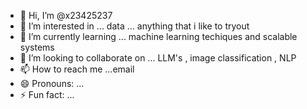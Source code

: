 - 👋 Hi, I’m @x23425237
- 👀 I’m interested in ... data ... anything that i like to tryout 
- 🌱 I’m currently learning ... machine learning techiques and scalable systems 
- 💞️ I’m looking to collaborate on ... LLM's , image classification , NLP
- 📫 How to reach me ...email 
- 😄 Pronouns: ...
- ⚡ Fun fact: ... 

<!---
x23425237/x23425237 is a ✨ special ✨ repository because its `README.md` (this file) appears on your GitHub profile.
You can click the Preview link to take a look at your changes.
--->

